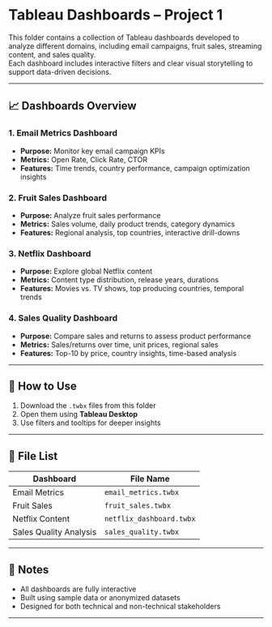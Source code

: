 # Tableau Dashboards – Project 1

This folder contains a collection of Tableau dashboards developed to analyze different domains, including email campaigns, fruit sales, streaming content, and sales quality.  
Each dashboard includes interactive filters and clear visual storytelling to support data-driven decisions.

---

## 📈 Dashboards Overview

### 1. **Email Metrics Dashboard**
- **Purpose:** Monitor key email campaign KPIs
- **Metrics:** Open Rate, Click Rate, CTOR
- **Features:** Time trends, country performance, campaign optimization insights

### 2. **Fruit Sales Dashboard**
- **Purpose:** Analyze fruit sales performance
- **Metrics:** Sales volume, daily product trends, category dynamics
- **Features:** Regional analysis, top countries, interactive drill-downs

### 3. **Netflix Dashboard**
- **Purpose:** Explore global Netflix content
- **Metrics:** Content type distribution, release years, durations
- **Features:** Movies vs. TV shows, top producing countries, temporal trends

### 4. **Sales Quality Dashboard**
- **Purpose:** Compare sales and returns to assess product performance
- **Metrics:** Sales/returns over time, unit prices, regional sales
- **Features:** Top-10 by price, country insights, time-based analysis

---

## 🧭 How to Use

1. Download the `.twbx` files from this folder
2. Open them using **Tableau Desktop**
3. Use filters and tooltips for deeper insights

---

## 📁 File List

| Dashboard               | File Name               |
|-------------------------|-------------------------|
| Email Metrics           | `email_metrics.twbx`    |
| Fruit Sales             | `fruit_sales.twbx`      |
| Netflix Content         | `netflix_dashboard.twbx`|
| Sales Quality Analysis  | `sales_quality.twbx`    |

---

## 📌 Notes

- All dashboards are fully interactive
- Built using sample data or anonymized datasets
- Designed for both technical and non-technical stakeholders

---
